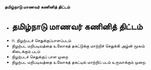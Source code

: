 **தமிழ்நாடு மாணவர் கணினித் திட்டம்**
- # தமிழ்நாடு மாணவர் கணினித் திட்டம்
- n. நிழற்படச் செதுக்குப்பாளப்படம்
- நிழற்பட மறிபடிவத்தை உலோகத் தகட்டுக்கு மாற்றிச் செதுக்கி அழ்ன் மூலம் கிடைக்கும் படம்
- நிழற்படச் செதுக்குப் பாள முறை
- நிழற்பட மறிபடிவத்தை உலோகத் தகட்டில் மாற்றிப் படம் உருவாக்கும் முறை.

